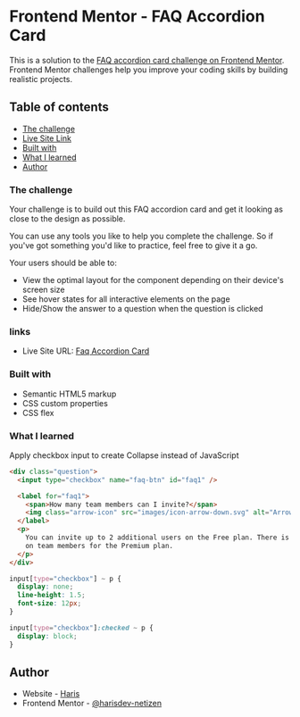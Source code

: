 # Frontend Mentor - FAQ Accordion Card

This is a solution to the [FAQ accordion card challenge on Frontend Mentor](https://www.frontendmentor.io/challenges/faq-accordion-card-XlyjD0Oam). Frontend Mentor challenges help you improve your coding skills by building realistic projects.

## Table of contents

  - [The challenge](#the-challenge)
  - [Live Site Link](#links)
  - [Built with](#built-with)
  - [What I learned](#what-i-learned)
- [Author](#author)

### The challenge

Your challenge is to build out this FAQ accordion card and get it looking as close to the design as possible.

You can use any tools you like to help you complete the challenge. So if you've got something you'd like to practice, feel free to give it a go.

Your users should be able to:

- View the optimal layout for the component depending on their device's screen size
- See hover states for all interactive elements on the page
- Hide/Show the answer to a question when the question is clicked

### links

- Live Site URL: [Faq Accordion Card](https://vigorous-khorana-271021.netlify.app)

### Built with

- Semantic HTML5 markup
- CSS custom properties
- CSS flex

### What I learned

Apply checkbox input to create Collapse instead of JavaScript

```html
<div class="question">
  <input type="checkbox" name="faq-btn" id="faq1" />

  <label for="faq1">
    <span>How many team members can I invite?</span>
    <img class="arrow-icon" src="images/icon-arrow-down.svg" alt="Arrow icon" />
  </label>
  <p>
    You can invite up to 2 additional users on the Free plan. There is no limit
    on team members for the Premium plan.
  </p>
</div>
```

```css
input[type="checkbox"] ~ p {
  display: none;
  line-height: 1.5;
  font-size: 12px;
}

input[type="checkbox"]:checked ~ p {
  display: block;
}
```

## Author

- Website - [Haris](https://github.com/harisdev-netizen)
- Frontend Mentor - [@harisdev-netizen](https://www.frontendmentor.io/profile/harisdev-netizen)

